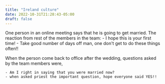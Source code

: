 ```yaml
---
title: "Ireland culture"
date: 2022-10-31T21:28:43-05:00
draft: false
---
```


One person in an online meeting says that he is going to get married. The reaction from rest of the members in the team:
    - I hope this is your first time!
    - Take good number of days off man, one don't get to do these things often!!

When the person come back to office after the wedding, questions asked by the team members were,

    - Am I right in saying that you were married now? 
    - when asked priest the important question, hope everyone said YES!!


